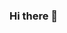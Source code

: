 ### Hi there 👋

<!--
**PanQL/PanQL** is a ✨ _special_ ✨ repository because its `README.md` (this file) appears on your GitHub profile.

Here are some ideas to get you started:

- 😄 Nice to meet you!
- ❤️ I love coding!
- 🌱 I’m currently learning OS kernel, Rust and Haskell~
- 📫 How to reach me: [E-mail](mailto:panqinglin00@163.com)

### ✨ About me 
[![QSCTech-Sange's GitHub stats](https://github-readme-stats.vercel.app/api?username=PanQL&count_private=true&theme=dracula&show_icons=true)](https://github.com/anuraghazra/github-readme-stats)


[![Top Langs](https://github-readme-stats.vercel.app/api/top-langs/?username=PanQL&theme=dracula&hide=HTML&layout=compact)](https://github.com/anuraghazra/github-readme-stats)

#### :love_letter: Contact
- 📫 You can **always** keep in touch with me via [E-mail](mailto:panqinglin00@163.com)
- ⚡ Super-Super-Fast response ~
